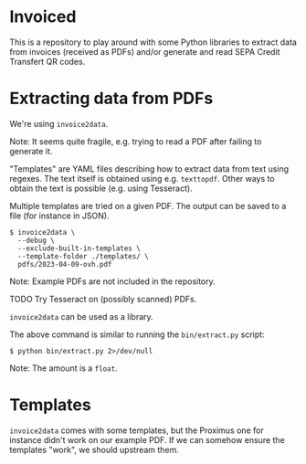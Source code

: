 # Invoiced

This is a repository to play around with some Python libraries to extract data
from invoices (received as PDFs) and/or generate and read SEPA Credit Transfert
QR codes.

# Extracting data from PDFs

We're using `invoice2data`.

Note: It seems quite fragile, e.g. trying to read a PDF after failing to
generate it.

"Templates" are YAML files describing how to extract data from text using
regexes. The text itself is obtained using e.g. `texttopdf`. Other ways to
obtain the text is possible (e.g. using Tesseract).

Multiple templates are tried on a given PDF. The output can be saved to a file
(for instance in JSON).

```
$ invoice2data \
  --debug \
  --exclude-built-in-templates \
  --template-folder ./templates/ \
  pdfs/2023-04-09-ovh.pdf
```

Note: Example PDFs are not included in the repository.

TODO Try Tesseract on (possibly scanned) PDFs.

`invoice2data` can be used as a library.

The above command is similar to running the `bin/extract.py` script:

```
$ python bin/extract.py 2>/dev/null
```

Note: The amount is a `float`.

# Templates

`invoice2data` comes with some templates, but the Proximus one for instance
didn't work on our example PDF. If we can somehow ensure the templates "work",
we should upstream them.
